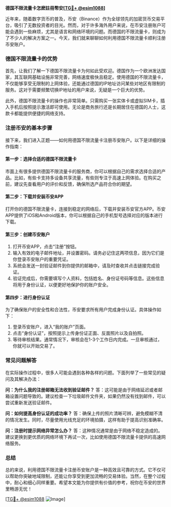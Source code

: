 **德国不限流量卡怎麽註冊幣安[[TG💪+ @esim1088](https://t.me/s/esim1088)]**

近年来，随着数字货币的普及，币安（Binance）作为全球领先的加密货币交易平台，吸引了无数投资者的目光。然而，对于许多海外用户来说，在币安注册账户可能会遇到一些麻烦，尤其是语言和网络环境的问题。而德国的不限流量卡，则成为了不少人的解决方案之一。今天，我们就来聊聊如何利用德国不限流量卡顺利注册币安账户。

### 德国不限流量卡的优势

首先，让我们了解一下德国不限流量卡为何如此受欢迎。德国作为一个欧洲发达国家，其互联网基础设施非常完善，网络速度极快且稳定。使用德国的不限流量卡，不仅能够享受无限制的上网体验，还能通过德国的IP地址访问某些对地区有限制的服务。这对于需要频繁切换IP地址的用户来说，无疑是一个巨大的优势。

此外，德国不限流量卡的操作也非常简单。只需购买一张实体卡或虚拟SIM卡，插入手机后按照提示激活即可使用。无论是商务旅行还是长期居住在德国的人士，这款卡都能提供便捷的网络支持。

### 注册币安的基本步骤

接下来，我们进入正题——如何用德国不限流量卡注册币安账户。以下是详细的操作指南：

#### 第一步：选择合适的德国不限流量卡

市面上有很多提供德国不限流量卡的服务商，你可以根据自己的需求选择合适的产品。比如，有些卡支持多设备共享流量，有些则专注于高速上网体验。在购买之前，建议先查看用户的评价和反馈，确保所选产品符合你的期望。

#### 第二步：下载并安装币安APP

打开你的德国不限流量卡，连接到稳定的网络后，下载并安装币安官方APP。币安APP提供了iOS和Android版本，你可以根据自己的手机型号选择对应的版本进行下载。

#### 第三步：创建币安账户

1. 打开币安APP，点击“注册”按钮。
2. 输入有效的电子邮件地址，并设置密码。请务必记住这两项信息，因为它们是你登录币安账户的重要凭证。
3. 系统会发送一封验证邮件到你提供的邮箱中，请及时查收并点击链接完成验证。
4. 验证完成后，你需要填写个人资料，包括姓名、身份证号码等信息。这些信息将用于身份认证，以便更好地保护你的账户安全。

#### 第四步：进行身份认证

为了确保账户的安全性和合法性，币安要求所有用户完成身份认证。具体操作如下：

1. 登录币安账户，进入“我的账户”页面。
2. 点击“身份认证”，按照提示上传身份证正面、反面照片以及自拍照。
3. 等待审核结果。通常情况下，审核会在1-3个工作日内完成。一旦审核通过，你就可以开始交易了。

### 常见问题解答

在实际操作过程中，很多人可能会遇到各种各样的问题。下面列举了一些常见的疑问及其解决办法：

**问：为什么我的注册邮箱无法收到验证邮件？**
答：这可能是由于网络延迟或者邮箱设置问题导致的。建议检查一下垃圾邮件文件夹，如果仍然没有找到邮件，可以尝试重新发送验证邮件。

**问：如何提高身份认证的成功率？**
答：确保上传的照片清晰可辨，避免模糊不清的情况发生。同时，尽量使用光线充足的环境拍摄，这样有助于提高识别准确率。

**问：注册时提示网络异常怎么办？**
答：这种情况通常是由于网络不稳定造成的。建议更换到更优质的网络环境下再试一次，比如使用德国不限流量卡提供的高速网络服务。

### 总结

总的来说，利用德国不限流量卡注册币安账户是一种高效且可靠的方式。它不仅可以帮助你突破地域限制，还能让你享受到更加流畅的交易体验。当然，在整个过程中，耐心和细心同样重要。希望本文能为你提供有价值的参考，祝你在币安的世界里畅游无忧！

[[TG💪+ @esim1088](https://t.me/s/esim1088) ![Image](https://i.postimg.cc/4NQfJmqS/Snipaste-2025-05-13-00-14-12.png)]